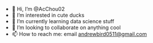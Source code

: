 - 👋 Hi, I’m @AcChou02
- 🦆 I’m interested in cute ducks
- 🌱 I’m currently learning data science stuff
- 💞️ I’m looking to collaborate on anything cool
- 📫 How to reach me: email andrewbird0511@gmail.com

<!---
AcChou02/AcChou02 is a ✨ special ✨ repository because its `README.md` (this file) appears on your GitHub profile.
You can click the Preview link to take a look at your changes.
--->
